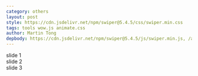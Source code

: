 ```yaml
---
category: others
layout: post
style: https://cdn.jsdelivr.net/npm/swiper@5.4.5/css/swiper.min.css
tags: tools wow.js animate.css
author: Martin Tong
depbody: https://cdn.jsdelivr.net/npm/swiper@5.4.5/js/swiper.min.js, /assets/swiper/usesage.js
---
```

<style>
    .swiper-container {
        width: 100%;
        height: 360px
    }
</style>
<div class="swiper-container">
    <div class="swiper-wrapper">
        <div class="swiper-slide">slide 1</div>
        <div class="swiper-slide">slide 2</div>
        <div class="swiper-slide">slide 3</div>
    </div>
</div>

<br />
<br />

<style>
.test {
    height: 36px;
    width: 36px;
    position: relative;
    overflow: hidden
}
.test-right {
    height: 0;
    width: 18px;
    box-sizing: border-box;
    position: absolute;
    right: 0;
    top: 0;
    transition: height 0.5s linear;
    overflow: hidden
}
.test-left {
    height: 0;
    width: 18px;
    box-sizing: border-box;
    position: absolute;
    left: 0;
    bottom: 0;
    transition: height 0.5s linear;
    transition-delay: 0.5s;
    overflow: hidden
}
.test span {
    height: 36px;
    width: 36px;
    border: 1px solid black;
    border-radius: 100%;
    box-sizing: border-box;
    position: absolute;
}
.test-left span {
    left: 0;
    bottom: 0
}
.test-right span {
    right: 0;
    top: 0
}
</style>
<div class="test">
    <div class='test-right'>
        <span></span>
    </div>
    <div class='test-left'>
        <span></span>
    </div>
</div>
<script>
    $('.test').click(function() {
        $(this).children().css('height', '36px')
    })
</script>
